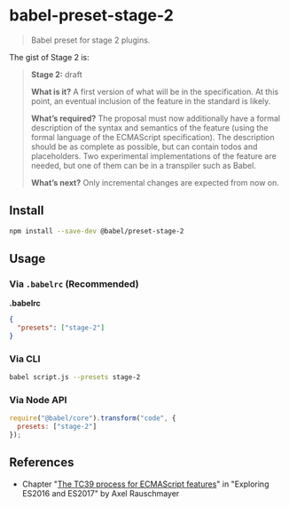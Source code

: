 # babel-preset-stage-2

> Babel preset for stage 2 plugins.

The gist of Stage 2 is:

> **Stage 2:** draft
>
> **What is it?** A first version of what will be in the specification. At this point, an eventual inclusion of the feature in the standard is likely.
>
> **What’s required?** The proposal must now additionally have a formal description of the syntax and semantics of the feature (using the formal language of the ECMAScript specification). The description should be as complete as possible, but can contain todos and placeholders. Two experimental implementations of the feature are needed, but one of them can be in a transpiler such as Babel.
>
> **What’s next?** Only incremental changes are expected from now on.



## Install

```sh
npm install --save-dev @babel/preset-stage-2
```

## Usage

### Via `.babelrc` (Recommended)

**.babelrc**

```json
{
  "presets": ["stage-2"]
}
```

### Via CLI

```sh
babel script.js --presets stage-2
```

### Via Node API

```javascript
require("@babel/core").transform("code", {
  presets: ["stage-2"]
});
```
## References

- Chapter "[The TC39 process for ECMAScript features](http://exploringjs.com/es2016-es2017/ch_tc39-process.html)" in "Exploring ES2016 and ES2017" by Axel Rauschmayer
